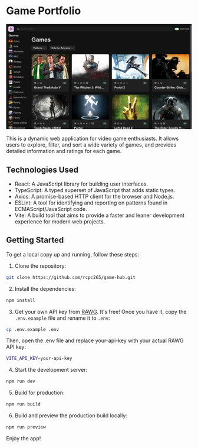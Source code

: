 # Game Portfolio

![Screenshot of the app](./src/assets/screenshot.png)

This is a dynamic web application for video game enthusiasts. It allows users to explore, filter, and sort a wide variety of games, and provides detailed information and ratings for each game.

## Technologies Used

- React: A JavaScript library for building user interfaces.
- TypeScript: A typed superset of JavaScript that adds static types.
- Axios: A promise-based HTTP client for the browser and Node.js.
- ESLint: A tool for identifying and reporting on patterns found in ECMAScript/JavaScript code.
- Vite: A build tool that aims to provide a faster and leaner development experience for modern web projects.

## Getting Started

To get a local copy up and running, follow these steps:

1. Clone the repository:

```bash
git clone https://github.com/rcpc265/game-hub.git
```

2. Install the dependencies:

```bash
npm install
```

3. Get your own API key from [RAWG](https://rawg.io/apidocs). It's free! Once you have it, copy the `.env.example` file and rename it to `.env`:

```bash
cp .env.example .env
```

Then, open the .env file and replace your-api-key with your actual RAWG API key:

```bash
VITE_API_KEY=your-api-key
```

4. Start the development server:

```bash
npm run dev
```

5. Build for production:

```bash
npm run build
```

6. Build and preview the production build locally:

```bash
npm run preview
```

Enjoy the app!
